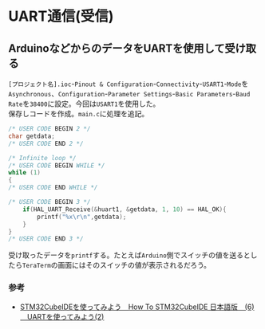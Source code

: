 # UART通信(受信)

## ArduinoなどからのデータをUARTを使用して受け取る

`[プロジェクト名].ioc`-`Pinout & Configuration`-`Connectivity`-`USART1`-`Mode`を`Asynchronous`、`Configuration`-`Parameter Settings`-`Basic Parameters`-`Baud Rate`を`38400`に設定。今回は`USART1`を使用した。  
保存しコードを作成。`main.c`に処理を追記。  

```c : main.c
/* USER CODE BEGIN 2 */
char getdata;
/* USER CODE END 2 */

/* Infinite loop */
/* USER CODE BEGIN WHILE */
while (1)
{
/* USER CODE END WHILE */

/* USER CODE BEGIN 3 */
    if(HAL_UART_Receive(&huart1, &getdata, 1, 10) == HAL_OK){
        printf("%x\r\n",getdata);
    }
}
/* USER CODE END 3 */
```  

受け取ったデータを`printf`する。たとえば`Arduino`側でスイッチの値を送るとしたら`TeraTerm`の画面にはそのスイッチの値が表示されるだろう。  

### 参考

* [STM32CubeIDEを使ってみよう　How To STM32CubeIDE 日本語版　(6) 　UARTを使ってみよう(2)](https://qiita.com/usashirou/items/5a2c9e4fd35c261c4f3a)
